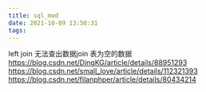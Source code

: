 ```yaml
---
title: sql_mod
date: 2021-10-09 13:50:31
tags:
---
```




left join 无法查出数据join 表为空的数据
https://blog.csdn.net/DingKG/article/details/88951293
https://blog.csdn.net/small_love/article/details/112321393
https://blog.csdn.net/filanphper/article/details/80434214